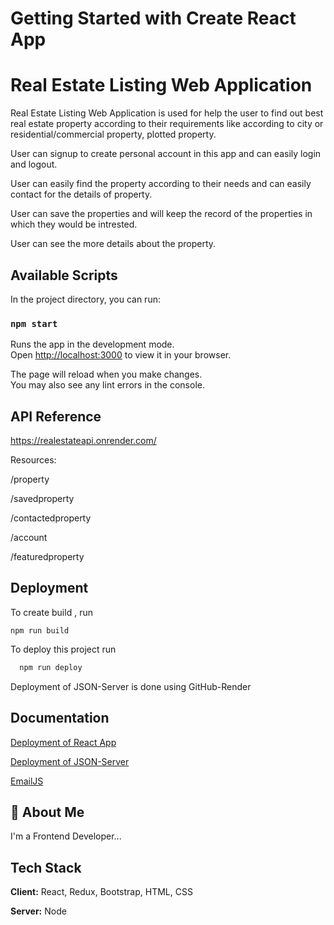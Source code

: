 # Getting Started with Create React App

# Real Estate Listing Web Application
Real Estate Listing Web Application is used for help the user to find out best real estate property according to their requirements like according to city or residential/commercial property, plotted property.

User can signup to create personal account in this app and can easily login and logout. 

User can easily find the property according to their needs and can easily contact for the details of property. 

User can save the properties and will keep the record of the properties in which they would be intrested.

User can see the more details about the property.  

## Available Scripts

In the project directory, you can run:

### `npm start`

Runs the app in the development mode.\
Open [http://localhost:3000](http://localhost:3000) to view it in your browser.

The page will reload when you make changes.\
You may also see any lint errors in the console.


## API Reference


https://realestateapi.onrender.com/

Resources:

/property

/savedproperty

/contactedproperty

/account

/featuredproperty
## Deployment

To create build , run

    npm run build

To deploy this project run

```bash
  npm run deploy
```

Deployment of JSON-Server is done using GitHub-Render



## Documentation

[Deployment of React App](https://medium.com/@anna.tech/how-to-deploy-your-react-app-to-github-pages-ddab42743367)

[Deployment of JSON-Server](https://teckash.hashnode.dev/how-to-deploy-a-json-server-on-render)

[EmailJS](https://www.emailjs.com/)






## 🚀 About Me
I'm a Frontend Developer...


## Tech Stack

**Client:** React, Redux, Bootstrap, HTML, CSS

**Server:** Node

